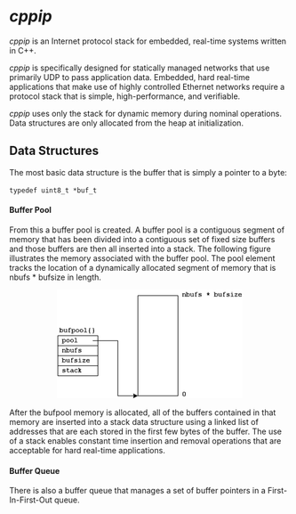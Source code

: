 # *cppip*

*cppip* is an Internet protocol stack for embedded, real-time systems
written in C++.

*cppip* is specifically designed for statically managed networks that
use primarily UDP to pass application data.  Embedded, hard real-time
applications that make use of highly controlled Ethernet networks require
a protocol stack that is simple, high-performance, and verifiable.

*cppip* uses only the stack for dynamic memory during nominal operations.
Data structures are only allocated from the heap at initialization.

## Data Structures

The most basic data structure is the buffer that is simply a pointer to
a byte:

`typedef uint8_t *buf_t`

#### Buffer Pool

From this a buffer pool is created.  A buffer pool is a contiguous segment
of memory that has been divided into a contiguous set of fixed size buffers
and those buffers are then all inserted into a stack.  The following
figure illustrates the memory associated with the buffer pool.  The pool
element tracks the location of a dynamically allocated segment of memory
that is nbufs * bufsize in length.

<p align="center">
<img src="doc/bufpool.png">
</p>

After the bufpool memory is allocated, all of the buffers contained in
that memory are inserted into a stack data structure using a linked list
of addresses that are each stored in the first few bytes of the buffer.
The use of a stack enables constant time insertion and removal operations
that are acceptable for hard real-time applications.

#### Buffer Queue

There is also a buffer queue that manages a set of buffer pointers in a
First-In-First-Out queue.
